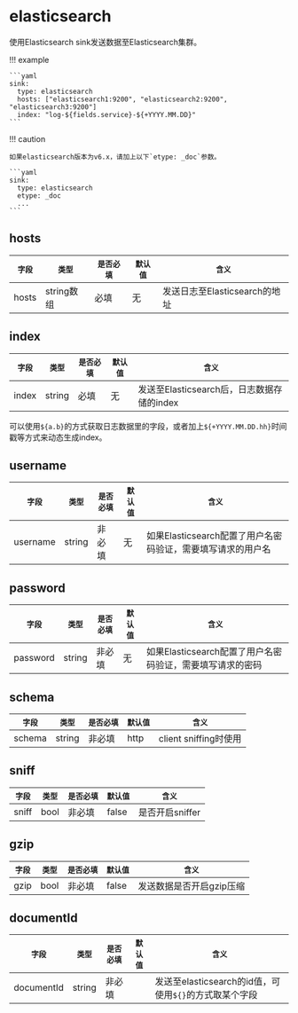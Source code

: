 # elasticsearch

使用Elasticsearch sink发送数据至Elasticsearch集群。

!!! example

    ```yaml
    sink:
      type: elasticsearch
      hosts: ["elasticsearch1:9200", "elasticsearch2:9200", "elasticsearch3:9200"]
      index: "log-${fields.service}-${+YYYY.MM.DD}"
    ```


!!! caution

    如果elasticsearch版本为v6.x，请加上以下`etype: _doc`参数。
    
    ```yaml
    sink:
      type: elasticsearch
      etype: _doc
      ...
    ```


## hosts

|    `字段`   |    `类型`    |  `是否必填`  |  `默认值`  |  `含义`  |
| ---------- | ----------- | ----------- | --------- | -------- |
| hosts | string数组  |    必填    |   无  | 发送日志至Elasticsearch的地址 |


## index

|    `字段`   |    `类型`    |  `是否必填`  |  `默认值`  |  `含义`  |
| ---------- | ----------- | ----------- | --------- | -------- |
| index | string  |    必填    |   无  | 发送至Elasticsearch后，日志数据存储的index |

可以使用`${a.b}`的方式获取日志数据里的字段，或者加上`${+YYYY.MM.DD.hh}`时间戳等方式来动态生成index。

## username

|    `字段`   |    `类型`    |  `是否必填`  |  `默认值`  |  `含义`  |
| ---------- | ----------- | ----------- | --------- | -------- |
| username | string  |    非必填    |   无  | 如果Elasticsearch配置了用户名密码验证，需要填写请求的用户名 |



## password

|    `字段`   |    `类型`    |  `是否必填`  |  `默认值`  |  `含义`  |
| ---------- | ----------- | ----------- | --------- | -------- |
| password | string  |    非必填    |   无  | 如果Elasticsearch配置了用户名密码验证，需要填写请求的密码 |

## schema

|    `字段`   |    `类型`    |  `是否必填`  |  `默认值`  |  `含义`  |
| ---------- | ----------- | ----------- | --------- | -------- |
| schema | string  |    非必填    |   http  | client sniffing时使用 |

## sniff

|    `字段`   |    `类型`    |  `是否必填`  |  `默认值`  |  `含义`  |
| ---------- | ----------- | ----------- | --------- | -------- |
| sniff | bool  |    非必填    |   false  | 是否开启sniffer |

## gzip

|    `字段`   |    `类型`    |  `是否必填`  |  `默认值`  |  `含义`  |
| ---------- | ----------- | ----------- | --------- | -------- |
| gzip | bool  |    非必填    |   false  | 发送数据是否开启gzip压缩 |

## documentId

|    `字段`   |    `类型`    |  `是否必填`  |  `默认值`  |  `含义`  |
| ---------- | ----------- | ----------- | --------- | -------- |
| documentId | string  |    非必填    |     | 发送至elasticsearch的id值，可使用`${}`的方式取某个字段 |

